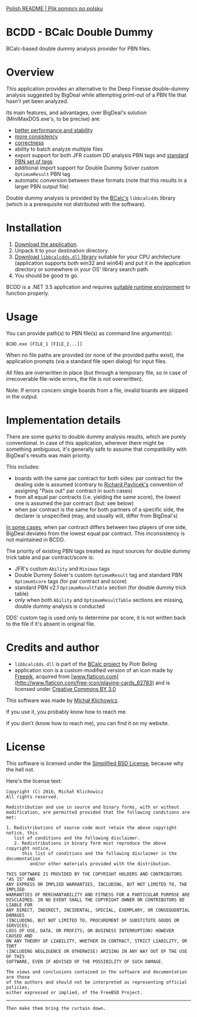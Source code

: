 [Polish README | Plik pomocy po polsku](/doc/README.pl.md)

BCDD - BCalc Double Dummy
=========================

BCalc-based double dummy analysis provider for PBN files.

Overview
========

This application provides an alternative to the Deep Finesse double-dummy analysis suggested by BigDeal while attempting print-out of a PBN file that hasn't yet been analyzed.

Its main features, and advantages, over BigDeal's solution (MiniMaxDOS.exe's, to be precise) are:

 * [better performance and stability](/doc/img/benchmark.gif)
 * [more consistency](/doc/LowestParContract.en.md)
 * [correctness](/doc/img/420_400.png)
 * ability to batch analyze multiple files
 * export support for both JFR custom DD analysis PBN tags and [standard PBN set of tags](http://www.tistis.nl/pbn/pbn_v21.txt)
 * additional import support for Double Dummy Solver custom `OptimumResult` PBN tag
 * automatic conversion between these formats (note that this results in a larger PBN output file)

Double dummy analysis is provided by the [BCalc's](http://bcalc.w8.pl) `libbcalcdds` library (which is a prerequisite not distributed with the software).

Installation
============

 1. [Download the application](https://github.com/emkael/bcdd/releases).
 2. Unpack it to your destination directory.
 3. [Download `libbcalcdds.dll` library](http://bcalc.w8.pl/download/API_C/) suitable for your CPU architecture (application supports both win32 and win64) and put it in the application directory or somewhere in your OS' library search path.
 4. You should be good to go.

BCDD is a .NET 3.5 application and requires [suitable runtime environment](https://www.microsoft.com/download/details.aspx?id=21) to function properly.

Usage
=====

You can provide path(s) to PBN file(s) as command line argument(s):

    BCDD.exe [FILE_1 [FILE_2...]]

When no file paths are provided (or none of the provided paths exist), the application prompts (via a standard file open dialog) for input files.

All files are overwritten in place (but through a temporary file, so in case of irrecoverable file-wide errors, the file is not overwritten).

Note: If errors concern single boards from a file, invalid boards are skipped in the output.

Implementation details
======================

There are some quirks to double dummy analysis results, which are purely conventional. In case of this application, wherever there might be something ambiguous, it's generally safe to assume that compatibility with BigDeal's results was main priority.

This includes:

 * boards with the same par contract for both sides: par contract for the dealing side is assumed (contrary to [Richard Pavlicek's](http://www.rpbridge.net/7a23.htm) convention of assigning "Pass out" par contract in such cases)
 * from all equal par contracts (i.e. yielding the same score), the *lowest* one is assumed the par contract (but: see below)
 * when par contract is the same for both partners of a specific side, the declarer is unspecified (may, and usually will, differ from BigDeal's)

[In some cases](/doc/LowestParContract.en.md), when par contract differs between two players of one side, BigDeal deviates from the lowest equal par contract. This inconsistency is not maintained in BCDD.

The priority of existing PBN tags treated as input sources for double dummy trick table and par contract/score is:

 * JFR's custom `Ability` and `Minimax` tags
 * Double Dummy Solver's custom `OptimumResult` tag and standard PBN `OptimumScore` tags (for par contract and score)
 * standard PBN v2.1 `OptimumResultTable` section (for double dummy trick table)
 * only when both `Ability` and `OptimumResultTable` sections are missing, double dummy analysis is conducted

DDS' custom tag is used only to determine par score, it is not written back to the file if it's absent in original file.

Credits and author
==================

 * `libbcalcdds.dll` is part of the [BCalc project](http://bcalc.w8.pl) by Piotr Beling
 * application icon is a custom-modified version of an icon made by [Freepik](http://www.freepik.com), acquired from [www.flaticon.com](http://www.flaticon.com/free-icon/playing-cards_82783) and is licensed under [Creative Commons BY 3.0](http://creativecommons.org/licenses/by/3.0/)

This software was made by [Michał Klichowicz](https://emkael.info).

If you use it, you probably know how to reach me.

If you don't (know how to reach me), you can find it on my website.

License
=======

This software is licensed under the [Simplified BSD License](https://opensource.org/licenses/BSD-2-Clause), because why the hell not.

Here's the license text:

```
Copyright (C) 2016, Michał Klichowicz
All rights reserved.

Redistribution and use in source and binary forms, with or without
modification, are permitted provided that the following conditions are met:

1. Redistributions of source code must retain the above copyright notice, this
   list of conditions and the following disclaimer.
   2. Redistributions in binary form must reproduce the above copyright notice,
      this list of conditions and the following disclaimer in the documentation
         and/or other materials provided with the distribution.

THIS SOFTWARE IS PROVIDED BY THE COPYRIGHT HOLDERS AND CONTRIBUTORS "AS IS" AND
ANY EXPRESS OR IMPLIED WARRANTIES, INCLUDING, BUT NOT LIMITED TO, THE IMPLIED
WARRANTIES OF MERCHANTABILITY AND FITNESS FOR A PARTICULAR PURPOSE ARE
DISCLAIMED. IN NO EVENT SHALL THE COPYRIGHT OWNER OR CONTRIBUTORS BE LIABLE FOR
ANY DIRECT, INDIRECT, INCIDENTAL, SPECIAL, EXEMPLARY, OR CONSEQUENTIAL DAMAGES
(INCLUDING, BUT NOT LIMITED TO, PROCUREMENT OF SUBSTITUTE GOODS OR SERVICES;
LOSS OF USE, DATA, OR PROFITS; OR BUSINESS INTERRUPTION) HOWEVER CAUSED AND
ON ANY THEORY OF LIABILITY, WHETHER IN CONTRACT, STRICT LIABILITY, OR TORT
(INCLUDING NEGLIGENCE OR OTHERWISE) ARISING IN ANY WAY OUT OF THE USE OF THIS
SOFTWARE, EVEN IF ADVISED OF THE POSSIBILITY OF SUCH DAMAGE.

The views and conclusions contained in the software and documentation are those
of the authors and should not be interpreted as representing official policies,
either expressed or implied, of the FreeBSD Project.
```

---

`Then make them bring the curtain down.`
